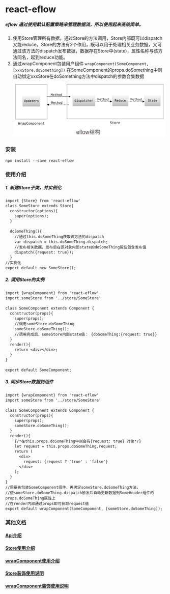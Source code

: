 # react-eflow
##### eflow 通过使用默认配置策略来管理数据流，所以使用起来高效简单。

1. 使用Store管理所有数据，通过Store的方法调用，Store内部既可以dispatch又能reduce。Store的方法有2个作用，既可以用于处理相关业务数据，又可通过该方法的dispatch发布数据，数据存在Store中(state)，属性名称与该方法同名，起到reduce功能。
2. 通过wrapComponent包装用户组件 `wrapComponent(SomeComponent, [xxxStore.doSomething])`
在SomeComponent的props.doSomething中则自动绑定xxxStore在doSomething方法中dispatch的参数合集数据
![](./assets/eflow.jpeg)

### 安装

```
npm install --save react-eflow 
```

### 使用介绍

##### 1. 新建Store子类，并实例化

```
import {Store} from 'react-eflow'
class SomeStore extends Store{
  constructor(options){
    super(options);
  }

  doSomeThing(){
    //通过this.doSomeThing获取该方法的dispatch
    var dispatch = this.doSomeThing.dispatch;
    //发布相关数据，发布后在该对象内部state的doSomeThing属性包含发布值
    dispatch({request: true});
  }
//实例化
export default new SomeStore();
```

##### 2. 调用Store的实例

```
import {wrapComponent} from 'react-eflow'
import someStore from '../store/SomeStore'

class SomeComponent extends Component {
  constructor(props){
    super(props);
    //调用someStore.doSomeThing
    someStore.doSomeThing();
    //调用完成后，someStore内部state值： {doSomeThing:{request: true}}
  }
  render(){
    return <div></div>;
  }
}

export default SomeComponent;
```

##### 3. 同步Store数据到组件

```
import {wrapComponent} from 'react-eflow'
import someStore from '../store/SomeStore'

class SomeComponent extends Component {
  constructor(props){
    super(props);
    someStore.doSomeThing();
  }
  render(){
    {/*在this.props.doSomeThing中则会有{request: true} 对象*/}
    let request = this.props.doSomeThing.request;
    return (
      <div>
        request: {request ? 'true' : 'false'}
      </div>
    );
  }
}
//需要先包装SomeComponent组件，再绑定someStore.doSomeThing方法，
//使someStore.doSomeThing.dispatch触发后自动更新数据到SomeHeader组件的props.doSomeThing属性上
//在render内部通过props即可获取request值
export default wrapComponent(SomeComponent, [someStore.doSomeThing]);
```
### 其他文档
#### [Api介绍](./docs/Api.md)
#### [Store使用介绍](./docs/Store.md)
#### [wrapComponent使用介绍](./docs/wrapComponent.md)
#### [Store装饰使用说明](./docs/StoreDecorator.md)
#### [wrapComponent装饰使用说明](./docs/wrapComponentDecorator.md)






